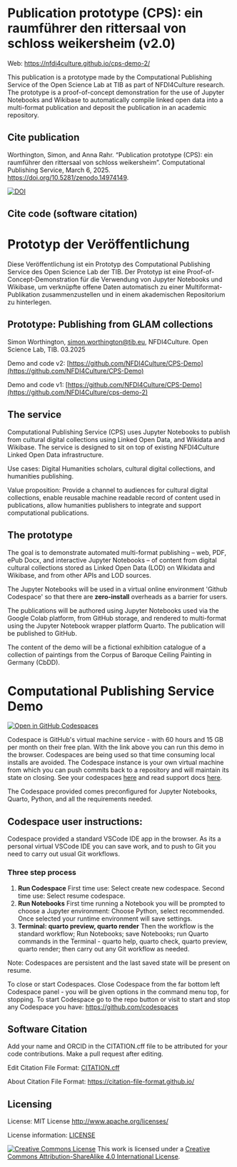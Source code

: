 # Publication prototype (CPS): ein raumführer den rittersaal von schloss weikersheim (v2.0)

Web: https://nfdi4culture.github.io/cps-demo-2/

This publication is a prototype made by the Computational Publishing Service of the Open Science Lab at TIB as part of  NFDI4Culture research. The prototype is a proof-of-concept demonstration for the use of Jupyter Notebooks and Wikibase to automatically compile linked open data into a multi-format publication and deposit the publication in an academic repository.

## Cite publication

Worthington, Simon, and Anna Rahr. “Publication prototype (CPS): ein raumführer den rittersaal von schloss weikersheim”. Computational Publishing Service, March 6, 2025. https://doi.org/10.5281/zenodo.14974149.

[![DOI](https://zenodo.org/badge/DOI/10.5281/zenodo.14974149.svg)](https://doi.org/10.5281/zenodo.14974149)

## Cite code (software citation)


 
# Prototyp der Veröffentlichung

Diese Veröffentlichung ist ein Prototyp des Computational Publishing Service des Open Science Lab der TIB. Der Prototyp ist eine Proof-of-Concept-Demonstration für die Verwendung von Jupyter Notebooks und Wikibase, um verknüpfte offene Daten automatisch zu einer Multiformat-Publikation zusammenzustellen und in einem akademischen Repositorium zu hinterlegen.

## Prototype: Publishing from GLAM collections

Simon Worthington, [simon.worthington@tib.eu](mailto:simon.worthington@tib.eu), NFDI4Culture. Open Science Lab, TIB. 03.2025

Demo and code v2: [https://github.com/NFDI4Culture/CPS-Demo](https://github.com/NFDI4Culture/CPS-Demo)

Demo and code v1: [https://github.com/NFDI4Culture/CPS-Demo](https://github.com/NFDI4Culture/cps-demo-2)

## The service

Computational Publishing Service (CPS) uses Jupyter Notebooks to publish from cultural digital collections using Linked Open Data, and Wikidata and Wikibase. The service is designed to sit on top of existing NFDI4Culture Linked Open Data infrastructure.

Use cases: Digital Humanities scholars, cultural digital collections, and humanities publishing.

Value proposition: Provide a channel to audiences for cultural digital collections, enable reusable machine readable record of content used in publications, allow humanities publishers to integrate and support computational publications.

## The prototype

The goal is to demonstrate automated multi-format publishing – web, PDF, ePub Docx, and  interactive Jupyter Notebooks – of content from digital cultural collections stored as Linked Open Data (LOD) on Wikidata and Wikibase, and from other APIs and LOD sources.

The Jupyter Notebooks will be used in a virtual online environment 'Github Codespace' so that there are __zero-install__ overheads as a barrier for users.

The publications will be authored using Jupyter Notebooks used via the Google Colab platform, from GitHub storage, and rendered to multi-format using the Jupyter Notebook wrapper platform Quarto. The publication will be published to GitHub.

The content of the demo will be a fictional exhibition catalogue of a collection of paintings from the Corpus of Baroque Ceiling Painting in Germany (CbDD).

# Computational Publishing Service Demo

[![Open in GitHub Codespaces](https://github.com/codespaces/badge.svg)](https://github.com/codespaces/)

Codespace is GitHub's virtual machine service - with 60 hours and 15 GB per month on their free plan. With the link above you can run this demo in the browser. Codespaces are being used so that time consuming local installs are avoided. The Codespace instance is your own virtual machine from which you can push commits back to a repository and will maintain its state on closing. See your codespaces [here](https://github.com/codespaces) and read support docs [here](https://docs.github.com/en/codespaces).

The Codespace provided comes preconfigured for Jupyter Notebooks, Quarto, Python, and all the requirements needed.

## Codespace user instructions:

Codespace provided a standard VSCode IDE app in the browser. As its a personal virtual VSCode IDE you can save work, and to push to Git you need to carry out usual Git workflows.

### Three step process

1. **Run Codespace** First time use: Select create new codespace. Second time use: Select resume codespace.
2. **Run Notebooks** First time running a Notebook you will be prompted to choose a Jupyter environment: Choose Python, select recommended. Once selected your runtime environment will save settings.
3. **Terminal: quarto preview, quarto render** Then the workflow is the standard workflow; Run Notebooks; save Notebooks; run Quarto commands in the Terminal - quarto help, quarto check, quarto preview, quarto render; then carry out any Git workflow as needed.

Note: Codespaces are persistent and the last saved state will be present on resume.

To close or start Codespaces. Close Codespace from the far bottom left Codespace panel - you will be given options in the command menu top, for stopping. To start Codespace go to the repo button or visit to start and stop any Codespace you have: https://github.com/codespaces

## Software Citation

Add your name and ORCID in the CITATION.cff file to be attributed for your code contributions. Make a pull request after editing.

Edit Citation File Format: [CITATION.cff](CITATION.cff)

About Citation File Format: https://citation-file-format.github.io/

## Licensing

License: MIT License http://www.apache.org/licenses/

License information: [LICENSE](LICENSE)

<a rel="license" href="http://creativecommons.org/licenses/by-sa/4.0/"><img alt="Creative Commons License" style="border-width:0" src="https://i.creativecommons.org/l/by-sa/4.0/88x31.png" /></a> This work is licensed under a <a rel="license" href="http://creativecommons.org/licenses/by-sa/4.0/">Creative Commons Attribution-ShareAlike 4.0 International License</a>.
